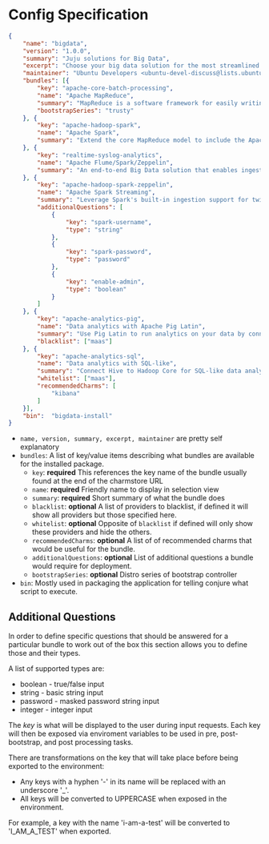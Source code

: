 # Config Specification

```json
{
    "name": "bigdata",
    "version": "1.0.0",
    "summary": "Juju solutions for Big Data",
    "excerpt": "Choose your big data solution for the most streamlined approach to utilizing these tools to further bolster your business.",
    "maintainer": "Ubuntu Developers <ubuntu-devel-discuss@lists.ubuntu.com>",
    "bundles": [{
        "key": "apache-core-batch-processing",
        "name": "Apache MapReduce",
        "summary": "MapReduce is a software framework for easily writing applications which process vast amounts of data in-parallel on large clusters of machines.",
        "bootstrapSeries": "trusty"
    }, {
        "key": "apache-hadoop-spark",
        "name": "Apache Spark",
        "summary": "Extend the core MapReduce model to include the Apache Spark execution engine and take advantage of a fast general engine for large-scale data processing."
    }, {
        "key": "realtime-syslog-analytics",
        "name": "Apache Flume/Spark/Zeppelin",
        "summary": "An end-to-end Big Data solution that enables ingestion, processing, and visualization of log data"
    }, {
        "key": "apache-hadoop-spark-zeppelin",
        "name": "Apache Spark Streaming",
        "summary": "Leverage Spark's built-in ingestion support for twitter, local data and more.",
        "additionalQuestions": [
            {
                "key": "spark-username",
                "type": "string"
            },
            {
                "key": "spark-password",
                "type": "password"
            },
            {
                "key": "enable-admin",
                "type": "boolean"
            }
        ]
    }, {
        "key": "apache-analytics-pig",
        "name": "Data analytics with Apache Pig Latin",
        "summary": "Use Pig Latin to run analytics on your data by connecting Pig to Hadoop Core.",
        "blacklist": ["maas"]
    }, {
        "key": "apache-analytics-sql",
        "name": "Data analytics with SQL-like",
        "summary": "Connect Hive to Hadoop Core for SQL-like data analysis with a MySQL data warehouse.",
        "whitelist": ["maas"],
        "recommendedCharms": [
            "kibana"
        ]
    }],
    "bin":  "bigdata-install"
}
```

* `name, version, summary, excerpt, maintainer` are pretty self explanatory
* `bundles`: A list of key/value items describing what bundles are available for the installed package.
  * `key`: **required** This references the key name of the bundle usually found at the end of the charmstore URL
  * `name`: **required** Friendly name to display in selection view
  * `summary`: **required** Short summary of what the bundle does
  * `blacklist`: **optional** A list of providers to blacklist, if defined it will show all providers but those specified here.
  * `whitelist`: **optional** Opposite of `blacklist` if defined will only show these providers and hide the others.
  * `recommendedCharms`: **optional** A list of of recommended charms that would be useful for the bundle.
  * `additionalQuestions`: **optional** List of additional questions a bundle would require for deployment.
  * `bootstrapSeries`: **optional** Distro series of bootstrap controller
* `bin`: Mostly used in packaging the application for telling conjure what script to execute.

## Additional Questions

In order to define specific questions that should be answered for a particular bundle to work out of the box this section
allows you to define those and their types.

A list of supported types are:

* boolean - true/false input
* string - basic string input
* password - masked password string input
* integer - integer input

The *key* is what will be displayed to the user during input requests. Each key will then be exposed via enviroment variables
to be used in pre, post-bootstrap, and post processing tasks.

There are transformations on the key that will take place before being exported to the environment:

* Any keys with a hyphen '-' in its name will be replaced with an underscore '_'.
* All keys will be converted to UPPERCASE when exposed in the environment.

For example, a key with the name 'i-am-a-test' will be converted to 'I_AM_A_TEST' when exported.

